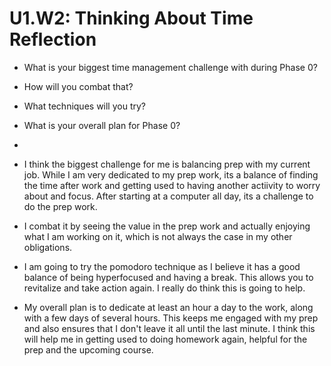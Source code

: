 # U1.W2: Thinking About Time Reflection

* What is your biggest time management challenge with during Phase 0? 
* How will you combat that? 
* What techniques will you try?
* What is your overall plan for Phase 0?
* 

* I think the biggest challenge for me is balancing prep with my current job. While I am very dedicated to my prep work, its a balance of finding the time after work and getting used to having another actiivity to worry about and focus. After starting at a computer all day, its a challenge to do the prep work. 
* I combat it by seeing the value in the prep work and actually enjoying what I am working on it, which is not always the case in my other obligations. 
* I am going to try the pomodoro technique as I believe it has a good balance of being hyperfocused and having a break. This allows you to revitalize and take action again. I really do think this is going to help.
* My overall plan is to dedicate at least an hour a day to the work, along with a few days of several hours. This keeps me engaged with my prep and also ensures that I don't leave it all until the last minute. I think this will help me in getting used to doing homework again, helpful for the prep and the upcoming course. 
